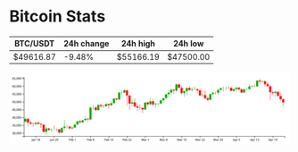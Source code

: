 # Bitcoin Stats

BTC/USDT|24h change|24h high|24h low|
|---|---|---|---|
|$49616.87|-9.48%|$55166.19|$47500.00|

<img src="./chart.svg">
